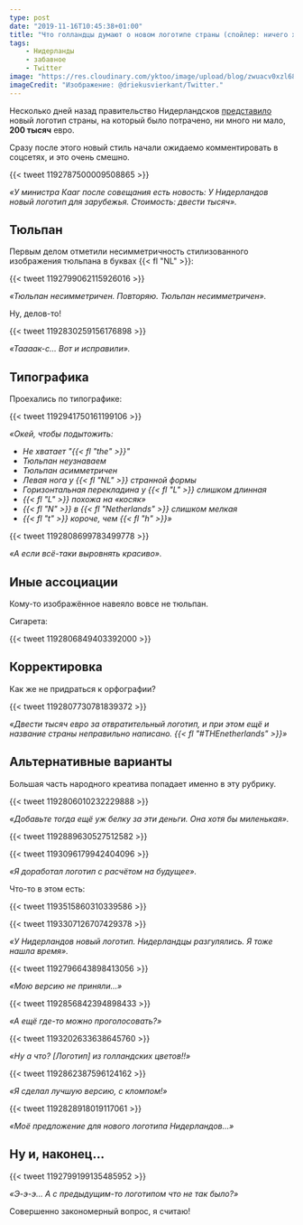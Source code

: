 ```yaml
---
type: post
date: "2019-11-16T10:45:38+01:00"
title: "Что голландцы думают о новом логотипе страны (спойлер: ничего хорошего)"
tags:
    - Нидерланды
    - забавное
    - Twitter
image: "https://res.cloudinary.com/yktoo/image/upload/blog/zwuacv0xzl68ucsjveet.jpg"
imageCredit: "Изображение: @driekusvierkant/Twitter."
---
```


Несколько дней назад правительство Нидерландсков [представило](0458) новый логотип страны, на который было потрачено, ни много ни мало, **200 тысяч** евро.

Сразу после этого новый стиль начали ожидаемо комментировать в соцсетях, и это очень смешно.

<!--more-->

{{< tweet 1192787500009508865 >}}

*«У министра Кааг после совещания есть новость: У Нидерландов новый логотип для зарубежья. Стоимость: двести тысяч».*

## Тюльпан

Первым делом отметили несимметричность стилизованного изображения тюльпана в буквах {{< fl "NL" >}}:

{{< tweet 1192799062115926016 >}}

*«Тюльпан несимметричен. Повторяю. Тюльпан несимметричен».*

Ну, делов-то!

{{< tweet 1192830259156176898 >}}

*«Таааак-с… Вот и исправили».*


## Типографика

Проехались по типографике:

{{< tweet 1192941750161199106 >}}

*«Окей, чтобы подытожить:*

* *Не хватает "{{< fl "the" >}}"*
* *Тюльпан неузнаваем*
* *Тюльпан асимметричен*
* *Левая нога у {{< fl "NL" >}} странной формы*
* *Горизонтальная перекладина у {{< fl "L" >}} слишком длинная*
* *{{< fl "L" >}} похожа на «косяк»*
* *{{< fl "N" >}} в {{< fl "Netherlands" >}} слишком мелкая*
* *{{< fl "t" >}} короче, чем {{< fl "h" >}}»* 

{{< tweet 1192808699783499778 >}}

*«А если всё-таки выровнять красиво».*

## Иные ассоциации

Кому-то изображённое навеяло вовсе не тюльпан.

Сигарета:

{{< tweet 1192806849403392000 >}}

## Корректировка

Как же не придраться к орфографии?

{{< tweet 1192807730781839372 >}}

*«Двести тысяч евро за отвратительный логотип, и при этом ещё и название страны неправильно написано. {{< fl "#THEnetherlands" >}}»*

## Альтернативные варианты

Большая часть народного креатива попадает именно в эту рубрику.

{{< tweet 1192806010232229888 >}}

*«Добавьте тогда ещё уж белку за эти деньги. Она хотя бы миленькая».*

{{< tweet 1192889630527512582 >}}

{{< tweet 1193096179942404096 >}}

*«Я доработал логотип с расчётом на будущее».*

Что-то в этом есть:

{{< tweet 1193515860310339586 >}}

{{< tweet 1193307126707429378 >}}

*«У Нидерландов новый логотип. Нидерландцы разгулялись. Я тоже нашла время».*

{{< tweet 1192796643898413056 >}}

*«Мою версию не приняли…»*

{{< tweet 1192856842394898433 >}}

*«А ещё где-то можно проголосовать?»*

{{< tweet 1193202633638645760 >}}

*«Ну а что? [Логотип] из голландских цветов!!»*

{{< tweet 1192862387596124162 >}}

*«Я сделал лучшую версию, с кломпом!»*

{{< tweet 1192828918019117061 >}}

*«Моё предложение для нового логотипа Нидерландов…»*

## Ну и, наконец…

{{< tweet 1192799199135485952 >}}

*«Э-э-э… А с предыдущим-то логотипом что не так было?»*

Совершенно закономерный вопрос, я считаю!
